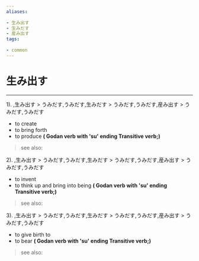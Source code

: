 ```yaml
---
aliases:
    
- 生み出す
- 生みだす
- 産み出す
tags:
    
- common
---
```


# 生み出す
---
1).
,生み出す > うみだす,うみだす,生みだす > うみだす,うみだす,産み出す > うみだす,うみだす

- to create
- to bring forth
- to produce
**( Godan verb with 'su' ending Transitive verb;)**
> see also: 
            
2).
,生み出す > うみだす,うみだす,生みだす > うみだす,うみだす,産み出す > うみだす,うみだす

- to invent
- to think up and bring into being
**( Godan verb with 'su' ending Transitive verb;)**
> see also: 
            
3).
,生み出す > うみだす,うみだす,生みだす > うみだす,うみだす,産み出す > うみだす,うみだす

- to give birth to
- to bear
**( Godan verb with 'su' ending Transitive verb;)**
> see also: 
            